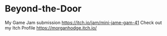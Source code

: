 # Beyond-the-Door
My Game Jam submission      https://itch.io/jam/mini-jame-gam-41
Check out my Itch Profile   https://morganhodge.itch.io/



